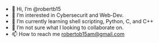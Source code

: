 - 👋 Hi, I’m @robertb15
- 👀 I’m interested in Cybersecurit and Web-Dev.
- 🌱 I’m currently learning shell scripting, Python, C, and C++
- 💞️ I’m not sure what I looking to collaborate on.
- 📫 How to reach me robertob15am@gmail.com

<!---
robertb15/robertb15 is a ✨ special ✨ repository because its `README.md` (this file) appears on your GitHub profile.
You can click the Preview link to take a look at your changes.
--->

